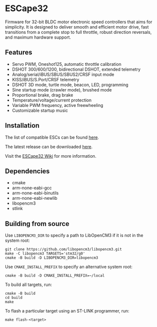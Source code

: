 ESCape32
========

Firmware for 32-bit BLDC motor electronic speed controllers that aims for simplicity. It is designed to deliver smooth and efficient motor drive, fast transitions from a complete stop to full throttle, robust direction reversals, and maximum hardware support.


Features
--------

+ Servo PWM, Oneshot125, automatic throttle calibration
+ DSHOT 300/600/1200, bidirectional DSHOT, extended telemetry
+ Analog/serial/iBUS/SBUS/SBUS2/CRSF input mode
+ KISS/iBUS/S.Port/CRSF telemetry
+ DSHOT 3D mode, turtle mode, beacon, LED, programming
+ Sine startup mode (crawler mode), brushed mode
+ Proportional brake, drag brake
+ Temperature/voltage/current protection
+ Variable PWM frequency, active freewheeling
+ Customizable startup music


Installation
------------

The list of compatible ESCs can be found [here](https://github.com/neoxic/ESCape32/wiki/Targets).

The latest release can be downloaded [here](https://github.com/neoxic/ESCape32/releases).

Visit the [ESCape32 Wiki](https://github.com/neoxic/ESCape32/wiki) for more information.


Dependencies
------------

+ cmake
+ arm-none-eabi-gcc
+ arm-none-eabi-binutils
+ arm-none-eabi-newlib
+ libopencm3
+ stlink


Building from source
--------------------

Use `LIBOPENCM3_DIR` to specify a path to LibOpenCM3 if it is not in the system root:

```
git clone https://github.com/libopencm3/libopencm3.git
make -C libopencm3 TARGETS='stm32/g0'
cmake -B build -D LIBOPENCM3_DIR=libopencm3
```

Use `CMAKE_INSTALL_PREFIX` to specify an alternative system root:

```
cmake -B build -D CMAKE_INSTALL_PREFIX=~/local
```

To build all targets, run:

```
cmake -B build
cd build
make
```

To flash a particular target using an ST-LINK programmer, run:

```
make flash-<target>
```
